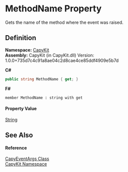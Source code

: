 # MethodName Property


Gets the name of the method where the event was raised.



## Definition
**Namespace:** <a href="N_CapyKit">CapyKit</a>  
**Assembly:** CapyKit (in CapyKit.dll) Version: 1.0.0+735d7c4c91a8ae04c2d8cae4ce85ddf4909e5b7d

**C#**
``` C#
public string MethodName { get; }
```
**F#**
``` F#
member MethodName : string with get
```



#### Property Value
<a href="https://learn.microsoft.com/dotnet/api/system.string" target="_blank" rel="noopener noreferrer">String</a>

## See Also


#### Reference
<a href="T_CapyKit_CapyEventArgs">CapyEventArgs Class</a>  
<a href="N_CapyKit">CapyKit Namespace</a>  
